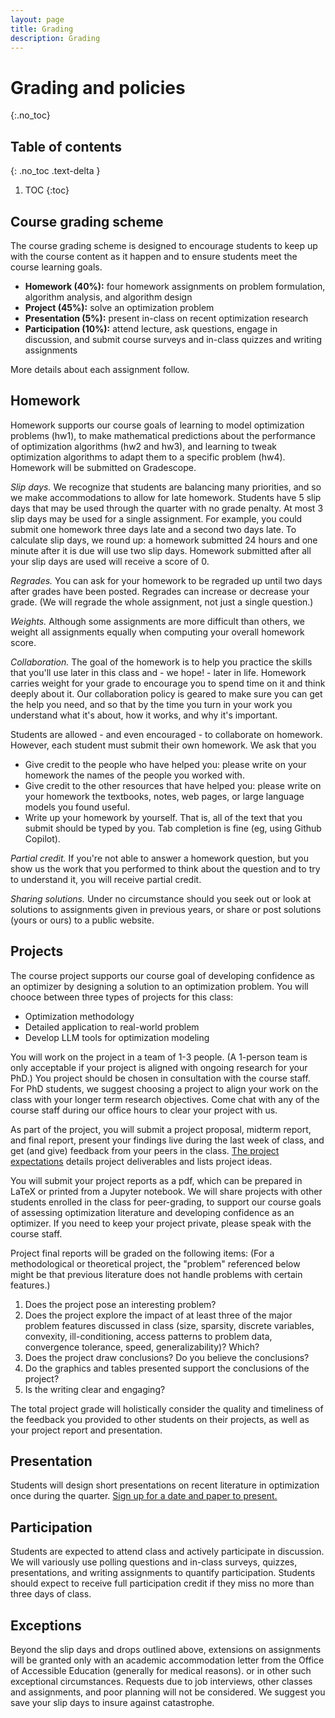 ```yaml
---
layout: page
title: Grading
description: Grading
---
```


# Grading and policies
{:.no_toc}

## Table of contents
{: .no_toc .text-delta }

1. TOC
{:toc}

## Course grading scheme

The course grading scheme is designed to encourage students to keep up with
the course content as it happen and to ensure students meet the course learning goals.

- **Homework (40%):** four homework assignments on problem formulation, algorithm analysis, and algorithm design
- **Project (45%):** solve an optimization problem
- **Presentation (5%):** present in-class on recent optimization research
- **Participation (10%):** attend lecture, ask questions, engage in discussion, and submit course surveys and in-class quizzes and writing assignments

More details about each assignment follow.

## Homework

Homework supports our course goals of learning to model optimization problems (hw1),
to make mathematical predictions about the performance of optimization algorithms (hw2 and hw3),
and learning to tweak optimization algorithms to adapt them to a specific problem (hw4).
Homework will be submitted on Gradescope.

*Slip days.* We recognize that students are balancing many priorities,
and so we make accommodations to allow for late homework.
Students have 5 slip days that may be used through the quarter with no grade penalty.
At most 3 slip days may be used for a single assignment.
For example, you could submit one homework three days late and a second two days late.
To calculate slip days, we round up: a homework submitted 24 hours and one minute after it is due will use two slip days.
Homework submitted after all your slip days are used will receive a score of 0.

*Regrades.* You can ask for your homework to be regraded up until two days after grades have been posted.
Regrades can increase or decrease your grade.
(We will regrade the whole assignment, not just a single question.)

*Weights.* Although some assignments are more difficult than others,
we weight all assignments equally when computing your overall homework score.

*Collaboration.* The goal of the homework is to help you practice the skills that you'll use later in this class and - we hope! - later in life.
Homework carries weight for your grade to encourage you to spend time on it and think deeply about it.
Our collaboration policy is geared to make sure you can get the help you need,
and so that by the time you turn in your work you understand what it's about,
how it works, and why it's important.

Students are allowed - and even encouraged - to collaborate on homework.
However, each student must submit their own homework. We ask that you

- Give credit to the people who have helped you: please write on your homework the names of the people you worked with.
- Give credit to the other resources that have helped you: please write on your homework 
the textbooks, notes, web pages, or large language models you found useful.
- Write up your homework by yourself. 
That is, all of the text that you submit should be typed by you.
Tab completion is fine (eg, using Github Copilot).

*Partial credit.* If you're not able to answer a homework question, but you show us
the work that you performed to think about the question and to try to understand it,
you will receive partial credit.

*Sharing solutions.* 
Under no circumstance should you seek out or look at solutions to assignments given in previous years,
or share or post solutions (yours or ours) to a public website.

## Projects

The course project supports our course goal of developing confidence as an optimizer by designing a solution to an optimization problem.
You will chooce between three types of projects for this class:
* Optimization methodology
* Detailed application to real-world problem
* Develop LLM tools for optimization modeling

You will work on the project in a team of 1-3 people. (A 1-person team is only acceptable if your project is aligned with ongoing research for your PhD.) 
You project should be chosen in consultation with the course staff.
For PhD students, we suggest choosing a project to align your work on the class with your longer term research objectives.
Come chat with any of the course staff during our office hours to clear your project with us.

As part of the project, you will submit a project proposal, midterm report, and final report, 
present your findings live during the last week of class, and 
get (and give) feedback from your peers in the class.
[The project expectations](https://docs.google.com/document/d/1Lwn30NnQyGyu1c5-VDRAvv_z2kO03lsF1D_IQKD-BqI/edit) details project deliverables and lists project ideas.

You will submit your project reports as a pdf, which can be prepared in LaTeX or printed from a Jupyter notebook.
We will share projects with other students enrolled in the class for peer-grading, 
to support our course goals of assessing optimization literature and developing confidence as an optimizer.
If you need to keep your project private, please speak with the course staff.

Project final reports will be graded on the following items: 
(For a methodological or theoretical project, the "problem" referenced below might be that previous literature does not handle problems with certain features.)
<!-- example rubric https://docs.google.com/document/d/1KG69xTjNXjEe2BP4ScKdl39F35FzHpkJ/edit -->
1. Does the project pose an interesting problem?
2. Does the project explore the impact of at least three of the major problem features discussed in class (size, sparsity, discrete variables, convexity, ill-conditioning, access patterns to problem data, convergence tolerance, speed, generalizability)? Which?
3. Does the project draw conclusions? Do you believe the conclusions? 
4. Do the graphics and tables presented support the conclusions of the project?
5. Is the writing clear and engaging?

The total project grade will holistically consider the quality and timeliness of the feedback you provided to other students on their projects, 
as well as your project report and presentation.
<!-- [Sign up for a slot](https://docs.google.com/spreadsheets/d/1PXv_sFkhz5jNAA765kgHanSPoILm2fHzzRNuOOJzpHM/edit?usp=sharing)
on the project presentations tab, particularly if you plan to leave campus early. -->

<!-- ## Exams

Optionally, students can choose to take an exam rather than submit the second project.
We will provide more details about the exam later in the quarter.
It will probably be scheduled in person during the exam period. -->

## Presentation

Students will design short presentations on recent literature in optimization once during the quarter. 
[Sign up for a date and paper to present.](https://docs.google.com/spreadsheets/d/17vG8kedtmZv27EavLJNXHjOUiQxyvBnBpwDh6skNQHE/edit?usp=sharing)

## Participation

Students are expected to attend class and actively participate in discussion.
We will variously use polling questions and in-class surveys, quizzes, presentations, and writing assignments to quantify participation.
Students should expect to receive full participation credit if they miss no more than three days of class.

## Exceptions

Beyond the slip days and drops outlined above,
extensions on assignments will be granted only 
with an academic accommodation letter from the Office of Accessible Education
(generally for medical reasons).
or in other such exceptional circumstances.
Requests due to job interviews, other classes and assignments, and poor planning will not be considered.
We suggest you save your slip days to insure against catastrophe.